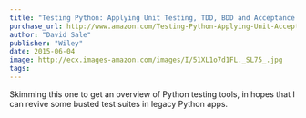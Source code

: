 ```yaml
---
title: "Testing Python: Applying Unit Testing, TDD, BDD and Acceptance Testing"
purchase_url: http://www.amazon.com/Testing-Python-Applying-Unit-Acceptance/dp/1118901223%3FSubscriptionId%3DAKIAIVZLK2PABGQI2KAQ%26tag%3Deverrail-20%26linkCode%3Dxm2%26camp%3D2025%26creative%3D165953%26creativeASIN%3D1118901223
author: "David Sale"
publisher: "Wiley"
date: 2015-06-04
image: http://ecx.images-amazon.com/images/I/51XL1o7d1FL._SL75_.jpg
tags:
---
```


Skimming this one to get an overview of Python testing tools, in hopes that I can revive some busted test suites in legacy Python apps.
